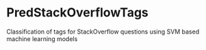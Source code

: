 # PredStackOverflowTags
Classification of tags for StackOverflow questions using SVM based machine learning models
